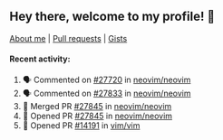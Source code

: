 ## Hey there, welcome to my profile! 👋

[About me](https://seandewar.github.io/)
 | [Pull requests](https://github.com/search?p=1&q=author%3Aseandewar+is%3Apr)
 | [Gists](https://gist.github.com/seandewar)

#### Recent activity:

<!--START_SECTION:activity-->
1. 🗣 Commented on [#27720](https://github.com/neovim/neovim/issues/27720#issuecomment-1997146403) in [neovim/neovim](https://github.com/neovim/neovim)
2. 🗣 Commented on [#27833](https://github.com/neovim/neovim/pull/27833#issuecomment-1996229083) in [neovim/neovim](https://github.com/neovim/neovim)
3. 🎉 Merged PR [#27845](https://github.com/neovim/neovim/pull/27845) in [neovim/neovim](https://github.com/neovim/neovim)
4. 💪 Opened PR [#27845](https://github.com/neovim/neovim/pull/27845) in [neovim/neovim](https://github.com/neovim/neovim)
5. 💪 Opened PR [#14191](https://github.com/vim/vim/pull/14191) in [vim/vim](https://github.com/vim/vim)
<!--END_SECTION:activity-->
